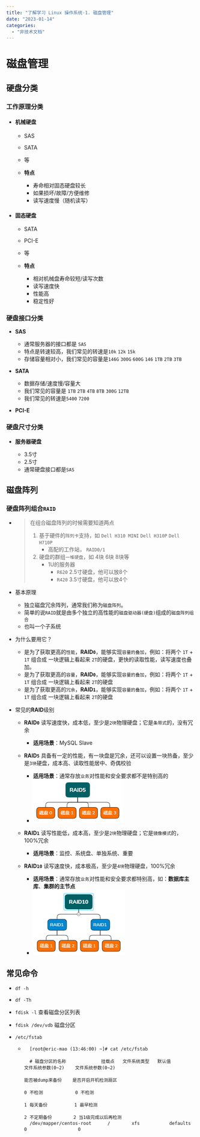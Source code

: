 ```yaml
---
title: "了解学习 Linux 操作系统-1. 磁盘管理"
date: "2023-01-14"
categories: 
  - "非技术文档"
---
```


# 磁盘管理

## 硬盘分类

### 工作原理分类

- #### 机械硬盘
    
    - SAS
    - SATA
    - 等
    - **特点**
        
        - 寿命相对固态硬盘较长
        - 如果损坏/故障/方便维修
        - 读写速度慢（随机读写）
- #### 固态硬盘
    
    - SATA
    - PCI-E
    - 等
    - **特点**
        
        - 相对机械盘寿命较短/读写次数
        - 读写速度快
        - 性能高
        - 稳定性好

### 硬盘接口分类

- **SAS**
    
    - 通常服务器的接口都是 `SAS`
    - 特点是转速较高，我们常见的转速是`10k` `12k` `15k`
    - 存储容量相对小，我们常见的容量是`146G` `300G` `600G` `146` `1TB` `2TB` `3TB`
- **SATA**
    
    - 数据存储/速度慢/容量大
    - 我们常见的容量是 `1TB` `2TB` `4TB` `8TB` `300G` `12TB`
    - 我们常见的转速是`5400` `7200`
- **PCI-E**

### 硬盘尺寸分类

- **服务器硬盘**
    
    - 3.5寸
    - 2.5寸
    - 通常硬盘接口都是`SAS`

## 磁盘阵列

### 硬盘阵列组合`RAID`

- > 在组合磁盘阵列的时候需要知道两点
    > 
    > 1. 基于硬件的`阵列卡`支持，如 `Dell H310 MINI` `Dell H310P` `Dell H710P`
    >     - 高配的工作站， `RAID0/1`
    > 2. 硬盘的群组`一堆硬盘`，如 4块 6块 8块等
    >     - 1U的服务器
    >         - `R620` 2.5寸硬盘，他可以放8个
    >         - `R420` 3.5寸硬盘，他可以放4个
    
- 基本原理
    
    - 独立磁盘冗余阵列，通常我们称为`磁盘阵列`。
    - 简单的说`RAID`就是由多个独立的高性能的`磁盘驱动器(硬盘)`组成的`磁盘阵列组合`
    - 也叫一个子系统
- 为什么要用它？
    
    - 是为了获取更高的`性能`，**RAID`0`**，能够实现`容量的叠加`，例如：将两个 `1T` + `1T` 组合成 一块逻辑上看起来 `2T`的硬盘，更快的读取性能，读写速度也叠加。
    - 是为了获取更高的`容量`，**RAID`0`**，能够实现`容量的叠加`，例如：将两个 `1T` + `1T` 组合成 一块逻辑上看起来 `2T`的硬盘
    - 是为了获取更高的`冗余`，**RAID`1`**，能够实现`容量的叠加`，例如：将两个 `1T` + `1T` 组合成 一块逻辑上看起来 `2T`的硬盘
- 常见的**RAID**级别
    
    - **RAID`0`** 读写速度快，成本低，至少是`2块`物理硬盘；它是`条带式`的，没有冗余
        
        - **适用场景**：MySQL Slave
    - **RAID`5`** 具备有一定的性能，有一块盘是冗余，还可以设置一块热备，至少是`3块`硬盘，成本高、读取性能居中、奇偶校验
        
        - **适用场景**：通常存放`业务`对性能和安全要求都不是特别高的
        - ![](images/RAID5.png)
    - **RAID`1`** 读写性能低，成本高，至少是`2块`物理硬盘；它是`镜像模式`的，100%冗余
        
        - **适用场景**：监控、系统盘、单独系统、重要
    - **RAID`10`** 读写速度快，成本极高，至少是`4块`物理硬盘，100%冗余
        
        - **适用场景**：通常存放`业务`对性能和安全要求都特别高，如：**数据库主库**、**集群的主节点**
        - ![](images/RAID10.png)

## 常见命令

- `df -h`
    
- `df -Th`
    
- `fdisk -l` 查看磁盘分区列表
    
- `fdisk /dev/vdb` 磁盘分区
    
- `/etc/fstab`
    
    - ```shell
        [root@eric-mao (13:46:00) ~]# cat /etc/fstab
        
        # 磁盘分区的名称             挂载点   文件系统类型   默认值        文件系统参数(0~2)    文件系统参数(0~2)
                                                                          能否被dump来备份    是否开启开机检测扇区
                                                                          0 不检测            0 不检测
                                                                          1 每天备份          1 最早检测
                                                                          2 不定期备份        2 当1级完成以后再检测
        /dev/mapper/centos-root      /        xfs           defaults      0                   0
        ```
